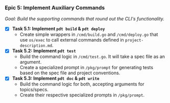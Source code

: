 ### **Epic 5: Implement Auxiliary Commands**

*Goal: Build the supporting commands that round out the CLI's functionality.*

* [x] **Task 5.1: Implement `pdt build` & `pdt deploy`**
  * Create simple wrappers in `/cmd/build.go` and `/cmd/deploy.go` that use `os/exec` to call external commands defined in `project-description.md`.
* [x] **Task 5.2: Implement `pdt test`**
  * Build the command logic in `/cmd/test.go`. It will take a spec file as an argument.
  * Create a specialized prompt in `/pkg/prompt` for generating tests based on the spec file and project conventions.
* [x] **Task 5.3: Implement `pdt doc` & `pdt write`**
  * Build the command logic for both, accepting arguments for topics/specs.
  * Create their respective specialized prompts in `/pkg/prompt`.